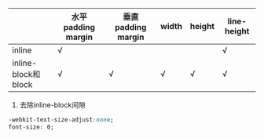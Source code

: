 |                    | 水平padding margin | 垂直 padding margin | width | height | line-height |
| ------------------ | ---------------- | ----------------- | ----- | ------ | ----------- |
| inline             | √                |                   |       |        | √           |
| inline-block和block | √                | √                 | √     | √      | √           |

1. 去除inline-block间隙

```css
-webkit-text-size-adjust:none;
font-size: 0;
```



